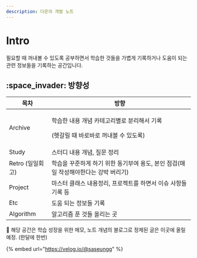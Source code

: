 ```yaml
---
description: 다온의 개발 노트
---
```


# Intro

필요할 때 꺼내볼 수 있도록 공부하면서 학습한 것들을 가볍게 기록하거나 도움이 되는 관련 정보들을 기록하는 공간입니다.&#x20;

## :space\_invader: 방향성

| 목차           | 방향                                                            |
| ------------ | ------------------------------------------------------------- |
| Archive      | <p>학습한 내용 개념 카테고리별로 분리해서 기록 </p><p>(헷갈릴 때 바로바로 꺼내볼 수 있도록)</p> |
| Study        | 스터디 내용 개념, 질문 정리                                              |
| Retro (일일회고) | 학습을 꾸준하게 하기 위한 동기부여 용도, 본인 점검(매일 작성해야한다는 강박 버리기)              |
| Project      | 마스터 클래스 내용정리, 프로젝트를 하면서 이슈 사항들 기록 등                           |
| Etc          | 도움 되는 정보들 기록                                                  |
| Algorithm    | 알고리즘 푼 것들 올리는 곳                                               |



:star2: 해당 공간은 학습 성장을 위한 메모, 노트 개념의 블로그로 정제된 글은 이곳에 올릴 예정. (한달에 한번)

{% embed url="https://velog.io/@saseungg" %}
